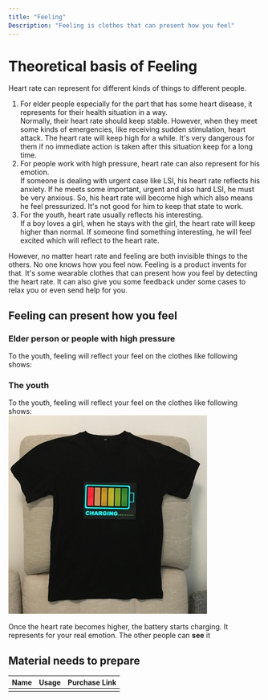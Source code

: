 ```yaml
---
title: "Feeling"
Description: "Feeling is clothes that can present how you feel"
---
```


# Theoretical basis of Feeling

Heart rate can represent for different kinds of things to different people.  
1. For elder people especially for the part that has some heart disease, it represents for their health situation in a way.  
   Normally, their heart rate should keep stable. However, when they meet some kinds of emergencies, like receiving sudden stimulation, heart attack. The heart rate will keep high for a while. It's very dangerous for them if no immediate action is taken after this situation keep for a long time.
2. For people work with high pressure, heart rate can also represent for his emotion.  
   If someone is dealing with urgent case like LSI, his heart rate reflects his anxiety. If he meets some important, urgent and also hard LSI, he must be very anxious. So, his heart rate will become high which also means he feel pressurized. It's not good for him to keep that state to work.
3. For the youth, heart rate usually reflects his interesting.  
   If a boy loves a girl, when he stays with the girl, the heart rate will keep higher than normal.
   If someone find something interesting, he will feel excited which will reflect to the heart rate.

However, no matter heart rate and feeling are both invisible things to the others. No one knows how you feel now.
Feeling is a product invents for that. It's some wearable clothes that can present how you feel by detecting the heart rate. It can also give you some feedback under some cases to relax you or even send help for you.

## Feeling can present how you feel
### Elder person or people with high pressure
To the youth, feeling will reflect your feel on the clothes like following shows: 

### The youth
To the youth, feeling will reflect your feel on the clothes like following shows:  
![charge](images/charge_clothes.png)  

Once the heart rate becomes higher, the battery starts charging. It represents for your real emotion. The other people can **see** it

## Material needs to prepare
| Name | Usage | Purchase Link |
| ---- | ----- | ------------- |
|      |       |               |